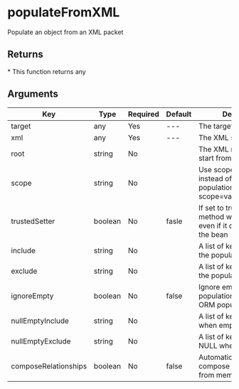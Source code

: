 # populateFromXML

Populate an object from an XML packet

## Returns

 \* This function returns any

## Arguments

| Key | Type | Required | Default | Description |
| --- | --- | --- | --- | --- |
| target | any | Yes | --- | The target to populate |
| xml | any | Yes | --- | The XML string or packet |
| root | string | No |  | The XML root element to start from |
| scope | string | No |  | Use scope injection instead of setters population. Ex: scope=variables.instance. |
| trustedSetter | boolean | No | fasle | If set to true, the setter method will be called even if it does not exist in the bean |
| include | string | No |  | A list of keys to include in the population |
| exclude | string | No |  | A list of keys to exclude in the population |
| ignoreEmpty | boolean | No | false | Ignore empty values on populations, great for ORM population |
| nullEmptyInclude | string | No |  | A list of keys to NULL when empty |
| nullEmptyExclude | string | No |  | A list of keys to NOT NULL when empty |
| composeRelationships | boolean | No | false | Automatically attempt to compose relationships from memento |

